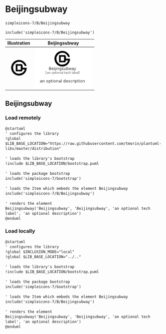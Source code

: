 # Beijingsubway


```text
simpleicons-7/B/Beijingsubway
```

```text
include('simpleicons-7/B/Beijingsubway')
```



| Illustration | Beijingsubway |
| :---: | :---: |
| ![illustration for Illustration](../../simpleicons-7/B/Beijingsubway.png) | ![illustration for Beijingsubway](../../simpleicons-7/B/Beijingsubway.Local.png) |




## Beijingsubway

### Load remotely
```plantuml
@startuml
' configures the library
!global $LIB_BASE_LOCATION="https://raw.githubusercontent.com/tmorin/plantuml-libs/master/distribution"

' loads the library's bootstrap
!include $LIB_BASE_LOCATION/bootstrap.puml

' loads the package bootstrap
include('simpleicons-7/bootstrap')

' loads the Item which embeds the element Beijingsubway
include('simpleicons-7/B/Beijingsubway')

' renders the element
Beijingsubway('Beijingsubway', 'Beijingsubway', 'an optional tech label', 'an optional description')
@enduml
```

### Load locally
```plantuml
@startuml
' configures the library
!global $INCLUSION_MODE="local"
!global $LIB_BASE_LOCATION="../.."

' loads the library's bootstrap
!include $LIB_BASE_LOCATION/bootstrap.puml

' loads the package bootstrap
include('simpleicons-7/bootstrap')

' loads the Item which embeds the element Beijingsubway
include('simpleicons-7/B/Beijingsubway')

' renders the element
Beijingsubway('Beijingsubway', 'Beijingsubway', 'an optional tech label', 'an optional description')
@enduml
```

